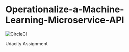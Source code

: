 # Operationalize-a-Machine-Learning-Microservice-API

![CircleCI](https://dl.circleci.com/status-badge/img/gh/deepakk95/project-ml-microservice-kubernetes/tree/master.svg?style=svg)

Udacity Assignment
